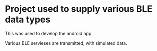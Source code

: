 # Project used to supply various BLE data types 

This was used to develop the android app.

Various BLE servieses are transmitted, with simulated data.